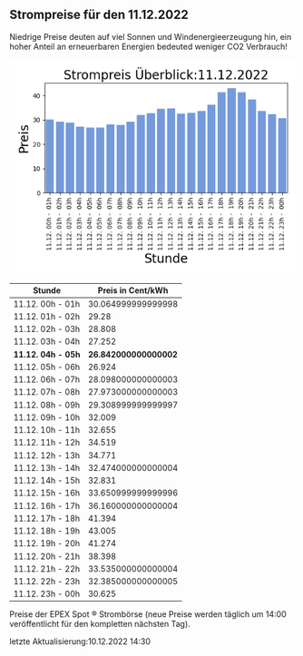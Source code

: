 
## Strompreise für den 11.12.2022

Niedrige Preise deuten auf viel Sonnen und Windenergieerzeugung hin, ein hoher Anteil an erneuerbaren Energien bedeuted weniger CO2 Verbrauch!

![Strompreis übersicht](imgs/strompreis_uebersicht.png)

| Stunde | Preis in Cent/kWh |
|---|---|
| 11.12. 00h -  01h | 30.064999999999998 | 
| 11.12. 01h -  02h | 29.28 | 
| 11.12. 02h -  03h | 28.808 | 
| 11.12. 03h -  04h | 27.252 | 
| **11.12. 04h -  05h** | **26.842000000000002** | 
| 11.12. 05h -  06h | 26.924 | 
| 11.12. 06h -  07h | 28.098000000000003 | 
| 11.12. 07h -  08h | 27.973000000000003 | 
| 11.12. 08h -  09h | 29.308999999999997 | 
| 11.12. 09h -  10h | 32.009 | 
| 11.12. 10h -  11h | 32.655 | 
| 11.12. 11h -  12h | 34.519 | 
| 11.12. 12h -  13h | 34.771 | 
| 11.12. 13h -  14h | 32.474000000000004 | 
| 11.12. 14h -  15h | 32.831 | 
| 11.12. 15h -  16h | 33.650999999999996 | 
| 11.12. 16h -  17h | 36.160000000000004 | 
| 11.12. 17h -  18h | 41.394 | 
| 11.12. 18h -  19h | 43.005 | 
| 11.12. 19h -  20h | 41.274 | 
| 11.12. 20h -  21h | 38.398 | 
| 11.12. 21h -  22h | 33.535000000000004 | 
| 11.12. 22h -  23h | 32.385000000000005 | 
| 11.12. 23h -  00h | 30.625 | 

Preise der EPEX Spot ® Strombörse (neue Preise werden täglich um 14:00 veröffentlicht für den kompletten nächsten Tag).

letzte Aktualisierung:10.12.2022 14:30